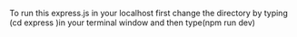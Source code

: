 To run this express.js in your localhost first change the directory by typing (cd express )in your terminal window and then type(npm run dev)
